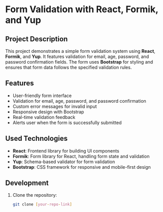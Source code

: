 # Form Validation with React, Formik, and Yup

## Project Description

This project demonstrates a simple form validation system using **React**, **Formik**, and **Yup**. It features validation for email, age, password, and password confirmation fields. The form uses **Bootstrap** for styling and ensures that form data follows the specified validation rules.

## Features

- User-friendly form interface
- Validation for email, age, password, and password confirmation
- Custom error messages for invalid input
- Responsive design with Bootstrap
- Real-time validation feedback
- Alerts user when the form is successfully submitted

## Used Technologies

- **React**: Frontend library for building UI components
- **Formik**: Form library for React, handling form state and validation
- **Yup**: Schema-based validator for form validation
- **Bootstrap**: CSS framework for responsive and mobile-first design

## Development

1. Clone the repository:
   ```bash
   git clone [your-repo-link]
   ```
